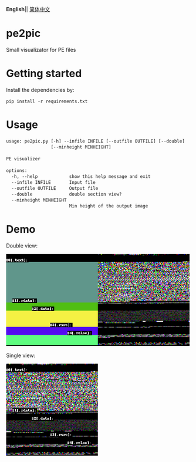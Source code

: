 __English__|| [简体中文](./README_zh-CN.md) 
# pe2pic
Small visualizator for PE files

# Getting started 
Install the dependencies by:

```console
pip install -r requirements.txt
```

# Usage

```
usage: pe2pic.py [-h] --infile INFILE [--outfile OUTFILE] [--double]
                 [--minheight MINHEIGHT]

PE visualizer

options:
  -h, --help            show this help message and exit
  --infile INFILE       Input file
  --outfile OUTFILE     Output file
  --double              double section view?
  --minheight MINHEIGHT
                        Min height of the output image

```

# Demo

Double view:

![](img/demo2.png)

Single view:

![](img/demo1.png)
